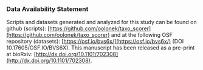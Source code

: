 ### Data Availability Statement

Scripts and datasets generated and analyzed for this study can be found on github (scripts): [https://github.com/oolonek/taxo_scorer](https://github.com/oolonek/taxo_scorer) and at the following OSF repository (datasets): [https://osf.io/bvs6x/](https://osf.io/bvs6x/) (DOI 10.17605/OSF.IO/BVS6X).
This manuscript has been released as a pre-print at bioRxiv: [http://dx.doi.org/10.1101/702308](http://dx.doi.org/10.1101/702308). 

